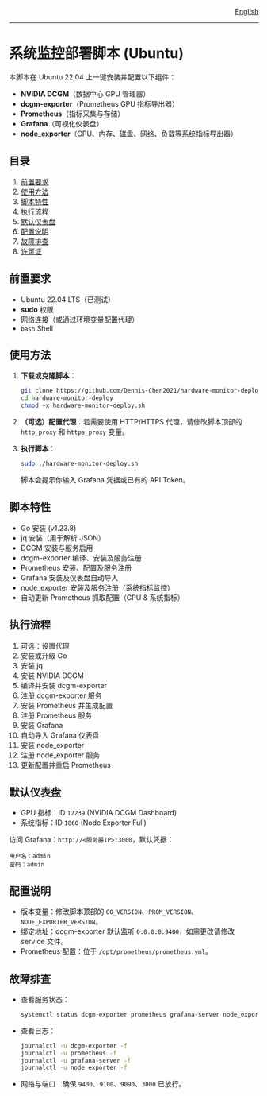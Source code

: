 <p align="right">
  <a href="README_en.md">English</a>
</p>

---

# 系统监控部署脚本 (Ubuntu)

本脚本在 Ubuntu 22.04 上一键安装并配置以下组件：  
- **NVIDIA DCGM**（数据中心 GPU 管理器）  
- **dcgm-exporter**（Prometheus GPU 指标导出器）  
- **Prometheus**（指标采集与存储）  
- **Grafana**（可视化仪表盘）  
- **node_exporter**（CPU、内存、磁盘、网络、负载等系统指标导出器）

## 目录

1. [前置要求](#前置要求)  
2. [使用方法](#使用方法)  
3. [脚本特性](#脚本特性)  
4. [执行流程](#执行流程)  
5. [默认仪表盘](#默认仪表盘)  
6. [配置说明](#配置说明)  
7. [故障排查](#故障排查)  
8. [许可证](#许可证)

## 前置要求

- Ubuntu 22.04 LTS（已测试）  
- **sudo** 权限  
- 网络连接（或通过环境变量配置代理）  
- `bash` Shell

## 使用方法

1. **下载或克隆脚本**：
   ```bash
   git clone https://github.com/Dennis-Chen2021/hardware-monitor-deploy.git
   cd hardware-monitor-deploy
   chmod +x hardware-monitor-deploy.sh
   ```

2. **（可选）配置代理**：若需要使用 HTTP/HTTPS 代理，请修改脚本顶部的 `http_proxy` 和 `https_proxy` 变量。

3. **执行脚本**：
   ```bash
   sudo ./hardware-monitor-deploy.sh
   ```
   脚本会提示你输入 Grafana 凭据或已有的 API Token。

## 脚本特性

- Go 安装 (v1.23.8)  
- jq 安装（用于解析 JSON）  
- DCGM 安装与服务启用  
- dcgm-exporter 编译、安装及服务注册  
- Prometheus 安装、配置及服务注册  
- Grafana 安装及仪表盘自动导入  
- node_exporter 安装及服务注册（系统指标监控）  
- 自动更新 Prometheus 抓取配置（GPU & 系统指标）

## 执行流程

1. 可选：设置代理  
2. 安装或升级 Go  
3. 安装 jq  
4. 安装 NVIDIA DCGM  
5. 编译并安装 dcgm-exporter  
6. 注册 dcgm-exporter 服务  
7. 安装 Prometheus 并生成配置  
8. 注册 Prometheus 服务  
9. 安装 Grafana  
10. 自动导入 Grafana 仪表盘  
11. 安装 node_exporter  
12. 注册 node_exporter 服务  
13. 更新配置并重启 Prometheus

## 默认仪表盘

- GPU 指标：ID `12239` (NVIDIA DCGM Dashboard)  
- 系统指标：ID `1860` (Node Exporter Full)

访问 Grafana：`http://<服务器IP>:3000`，默认凭据：

```
用户名：admin  
密码：admin
```

## 配置说明

- 版本变量：修改脚本顶部的 `GO_VERSION`、`PROM_VERSION`、`NODE_EXPORTER_VERSION`。  
- 绑定地址：dcgm-exporter 默认监听 `0.0.0.0:9400`，如需更改请修改 service 文件。  
- Prometheus 配置：位于 `/opt/prometheus/prometheus.yml`。

## 故障排查

- 查看服务状态：
  ```bash
  systemctl status dcgm-exporter prometheus grafana-server node_exporter
  ```
- 查看日志：
  ```bash
  journalctl -u dcgm-exporter -f
  journalctl -u prometheus -f
  journalctl -u grafana-server -f
  journalctl -u node_exporter -f
  ```
- 网络与端口：确保 `9400`、`9100`、`9090`、`3000` 已放行。
